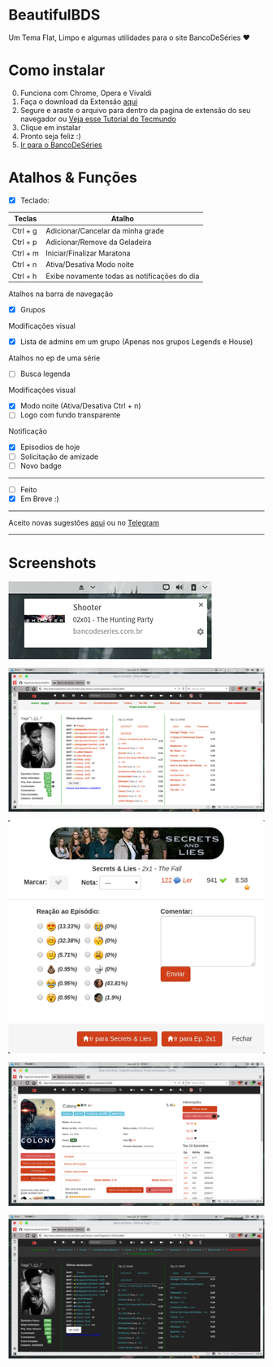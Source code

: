 # BeautifulBDS
Um Tema Flat, Limpo e algumas utilidades para o site BancoDeSéries ❤️

# Como instalar
0. Funciona com Chrome, Opera e Vivaldi
1. Faça o download da Extensão [aqui](https://github.com/TiagoDanin/BeautifulBDS/raw/master/BeautifulBDS.crx)
2. Segure e araste o arquivo para dentro da pagina de extensão do seu navegador ou [Veja esse Tutorial do Tecmundo](https://www.tecmundo.com.br/tutorial/26055-google-chrome-como-instalar-extensoes-que-nao-estao-na-web-store.htm)
3. Clique em instalar
4. Pronto seja feliz :)
5. [Ir para o BancoDeSéries](http://bancodeseries.com.br)

# Atalhos & Funções
- [x] Teclado:

Teclas | Atalho |
-|- |
Ctrl + g | Adicionar/Cancelar da minha grade |
Ctrl + p | Adicionar/Remove da Geladeira |
Ctrl + m | Iniciar/Finalizar Maratona |
Ctrl + n | Ativa/Desativa Modo noite |
Ctrl + h | Exibe novamente todas as notificações do dia |

Atalhos na barra de navegação
- [x] Grupos

Modificações visual
- [x] Lista de admins em um grupo (Apenas nos grupos Legends e House)

Atalhos no ep de uma série
- [ ] Busca legenda

Modificações visual
- [x] Modo noite (Ativa/Desativa Ctrl + n)
- [ ] Logo com fundo transparente

Notificação
- [X] Episodios de hoje
- [ ] Solicitação de amizade
- [ ] Novo badge

--------------------
- [ ] Feito
- [X] Em Breve :)

--------------------
Aceito novas sugestões [aqui](https://github.com/TiagoDanin/BeautifulBDS/issues/new) ou no [Telegram](https://t.me/TiagoDanin)

--------------------
# Screenshots

![Screenshots](https://github.com/TiagoDanin/BeautifulBDS/raw/master/Screenshots/1IMG%20.png)

![Screenshots](https://github.com/TiagoDanin/BeautifulBDS/raw/master/Screenshots/2IMG%20.png)

![Screenshots](https://github.com/TiagoDanin/BeautifulBDS/raw/master/Screenshots/3IMG%20.png)

![Screenshots](https://github.com/TiagoDanin/BeautifulBDS/raw/master/Screenshots/4IMG%20.png)

![Screenshots](https://github.com/TiagoDanin/BeautifulBDS/raw/master/Screenshots/5IMG%20.png)
